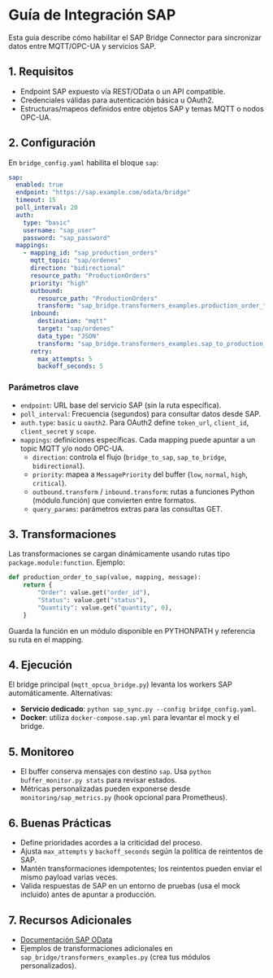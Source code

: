 # Guía de Integración SAP

Esta guía describe cómo habilitar el SAP Bridge Connector para sincronizar datos entre MQTT/OPC-UA y servicios SAP.

## 1. Requisitos

- Endpoint SAP expuesto vía REST/OData o un API compatible.
- Credenciales válidas para autenticación básica u OAuth2.
- Estructuras/mapeos definidos entre objetos SAP y temas MQTT o nodos OPC-UA.

## 2. Configuración

En `bridge_config.yaml` habilita el bloque `sap`:

```yaml
sap:
  enabled: true
  endpoint: "https://sap.example.com/odata/bridge"
  timeout: 15
  poll_interval: 20
  auth:
    type: "basic"
    username: "sap_user"
    password: "sap_password"
  mappings:
    - mapping_id: "sap_production_orders"
      mqtt_topic: "sap/ordenes"
      direction: "bidirectional"
      resource_path: "ProductionOrders"
      priority: "high"
      outbound:
        resource_path: "ProductionOrders"
        transform: "sap_bridge.transformers_examples.production_order_to_sap"
      inbound:
        destination: "mqtt"
        target: "sap/ordenes"
        data_type: "JSON"
        transform: "sap_bridge.transformers_examples.sap_to_production_order"
      retry:
        max_attempts: 5
        backoff_seconds: 5
```

### Parámetros clave

- `endpoint`: URL base del servicio SAP (sin la ruta específica).
- `poll_interval`: Frecuencia (segundos) para consultar datos desde SAP.
- `auth.type`: `basic` u `oauth2`. Para OAuth2 define `token_url`, `client_id`, `client_secret` y `scope`.
- `mappings`: definiciones específicas. Cada mapping puede apuntar a un topic MQTT y/o nodo OPC-UA.
  - `direction`: controla el flujo (`bridge_to_sap`, `sap_to_bridge`, `bidirectional`).
  - `priority`: mapea a `MessagePriority` del buffer (`low`, `normal`, `high`, `critical`).
  - `outbound.transform` / `inbound.transform`: rutas a funciones Python (módulo.función) que convierten entre formatos.
  - `query_params`: parámetros extras para las consultas GET.

## 3. Transformaciones

Las transformaciones se cargan dinámicamente usando rutas tipo `package.module:function`. Ejemplo:

```python
def production_order_to_sap(value, mapping, message):
    return {
        "Order": value.get("order_id"),
        "Status": value.get("status"),
        "Quantity": value.get("quantity", 0),
    }
```

Guarda la función en un módulo disponible en PYTHONPATH y referencia su ruta en el mapping.

## 4. Ejecución

El bridge principal (`mqtt_opcua_bridge.py`) levanta los workers SAP automáticamente. Alternativas:

- **Servicio dedicado**: `python sap_sync.py --config bridge_config.yaml`.
- **Docker**: utiliza `docker-compose.sap.yml` para levantar el mock y el bridge.

## 5. Monitoreo

- El buffer conserva mensajes con destino `sap`. Usa `python buffer_monitor.py stats` para revisar estados.
- Métricas personalizadas pueden exponerse desde `monitoring/sap_metrics.py` (hook opcional para Prometheus).

## 6. Buenas Prácticas

- Define prioridades acordes a la criticidad del proceso.
- Ajusta `max_attempts` y `backoff_seconds` según la política de reintentos de SAP.
- Mantén transformaciones idempotentes; los reintentos pueden enviar el mismo payload varias veces.
- Valida respuestas de SAP en un entorno de pruebas (usa el mock incluido) antes de apuntar a producción.

## 7. Recursos Adicionales

- [Documentación SAP OData](https://help.sap.com/)
- Ejemplos de transformaciones adicionales en `sap_bridge/transformers_examples.py` (crea tus módulos personalizados).
